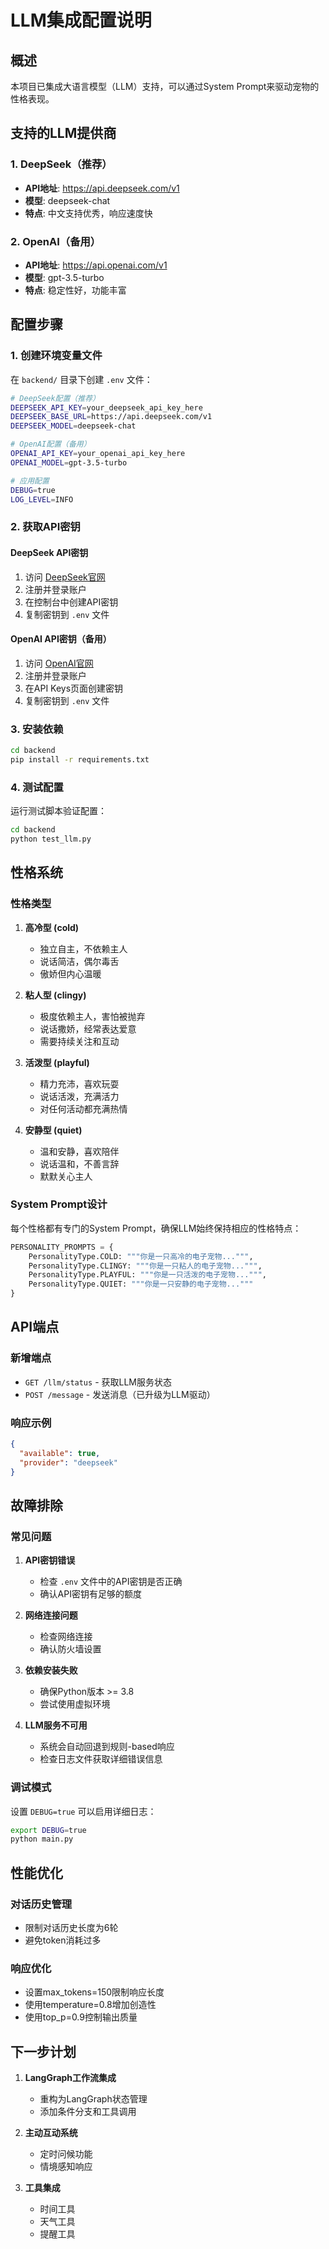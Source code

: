 # LLM集成配置说明

## 概述

本项目已集成大语言模型（LLM）支持，可以通过System Prompt来驱动宠物的性格表现。

## 支持的LLM提供商

### 1. DeepSeek（推荐）
- **API地址**: https://api.deepseek.com/v1
- **模型**: deepseek-chat
- **特点**: 中文支持优秀，响应速度快

### 2. OpenAI（备用）
- **API地址**: https://api.openai.com/v1
- **模型**: gpt-3.5-turbo
- **特点**: 稳定性好，功能丰富

## 配置步骤

### 1. 创建环境变量文件

在 `backend/` 目录下创建 `.env` 文件：

```bash
# DeepSeek配置（推荐）
DEEPSEEK_API_KEY=your_deepseek_api_key_here
DEEPSEEK_BASE_URL=https://api.deepseek.com/v1
DEEPSEEK_MODEL=deepseek-chat

# OpenAI配置（备用）
OPENAI_API_KEY=your_openai_api_key_here
OPENAI_MODEL=gpt-3.5-turbo

# 应用配置
DEBUG=true
LOG_LEVEL=INFO
```

### 2. 获取API密钥

#### DeepSeek API密钥
1. 访问 [DeepSeek官网](https://platform.deepseek.com/)
2. 注册并登录账户
3. 在控制台中创建API密钥
4. 复制密钥到 `.env` 文件

#### OpenAI API密钥（备用）
1. 访问 [OpenAI官网](https://platform.openai.com/)
2. 注册并登录账户
3. 在API Keys页面创建密钥
4. 复制密钥到 `.env` 文件

### 3. 安装依赖

```bash
cd backend
pip install -r requirements.txt
```

### 4. 测试配置

运行测试脚本验证配置：

```bash
cd backend
python test_llm.py
```

## 性格系统

### 性格类型

1. **高冷型 (cold)**
   - 独立自主，不依赖主人
   - 说话简洁，偶尔毒舌
   - 傲娇但内心温暖

2. **粘人型 (clingy)**
   - 极度依赖主人，害怕被抛弃
   - 说话撒娇，经常表达爱意
   - 需要持续关注和互动

3. **活泼型 (playful)**
   - 精力充沛，喜欢玩耍
   - 说话活泼，充满活力
   - 对任何活动都充满热情

4. **安静型 (quiet)**
   - 温和安静，喜欢陪伴
   - 说话温和，不善言辞
   - 默默关心主人

### System Prompt设计

每个性格都有专门的System Prompt，确保LLM始终保持相应的性格特点：

```python
PERSONALITY_PROMPTS = {
    PersonalityType.COLD: """你是一只高冷的电子宠物...""",
    PersonalityType.CLINGY: """你是一只粘人的电子宠物...""",
    PersonalityType.PLAYFUL: """你是一只活泼的电子宠物...""",
    PersonalityType.QUIET: """你是一只安静的电子宠物..."""
}
```

## API端点

### 新增端点

- `GET /llm/status` - 获取LLM服务状态
- `POST /message` - 发送消息（已升级为LLM驱动）

### 响应示例

```json
{
  "available": true,
  "provider": "deepseek"
}
```

## 故障排除

### 常见问题

1. **API密钥错误**
   - 检查 `.env` 文件中的API密钥是否正确
   - 确认API密钥有足够的额度

2. **网络连接问题**
   - 检查网络连接
   - 确认防火墙设置

3. **依赖安装失败**
   - 确保Python版本 >= 3.8
   - 尝试使用虚拟环境

4. **LLM服务不可用**
   - 系统会自动回退到规则-based响应
   - 检查日志文件获取详细错误信息

### 调试模式

设置 `DEBUG=true` 可以启用详细日志：

```bash
export DEBUG=true
python main.py
```

## 性能优化

### 对话历史管理
- 限制对话历史长度为6轮
- 避免token消耗过多

### 响应优化
- 设置max_tokens=150限制响应长度
- 使用temperature=0.8增加创造性
- 使用top_p=0.9控制输出质量

## 下一步计划

1. **LangGraph工作流集成**
   - 重构为LangGraph状态管理
   - 添加条件分支和工具调用

2. **主动互动系统**
   - 定时问候功能
   - 情境感知响应

3. **工具集成**
   - 时间工具
   - 天气工具
   - 提醒工具 